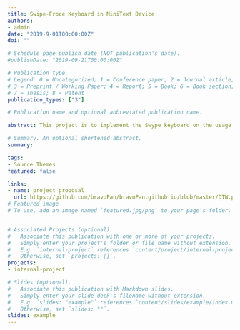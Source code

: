 ```yaml
---
title: Swipe-Froce Keyboard in MiniText Device
authors:
- admin
date: "2019-9-01T00:00:00Z"
doi: ""

# Schedule page publish date (NOT publication's date).
#publishDate: "2019-09-21T00:00:00Z"

# Publication type.
# Legend: 0 = Uncategorized; 1 = Conference paper; 2 = Journal article;
# 3 = Preprint / Working Paper; 4 = Report; 5 = Book; 6 = Book section;
# 7 = Thesis; 8 = Patent
publication_types: ["3"]

# Publication name and optional abbreviated publication name.

abstract: This project is to implement the Swype keyboard on the usage of the tiny device. DTW(Dynamic Time Wrapping) algorithm will be introduced to minimize the cost for suggesting the optimal path, and also Data Retrieve and Words Suggestion will also be mentioned.

# Summary. An optional shortened abstract.
summary:

tags:
- Source Themes
featured: false

links:
- name: project proposal
  url: https://github.com/bravoPan/bravoPan.github.io/blob/master/DTW.pdf
# Featured image
# To use, add an image named `featured.jpg/png` to your page's folder.


# Associated Projects (optional).
#   Associate this publication with one or more of your projects.
#   Simply enter your project's folder or file name without extension.
#   E.g. `internal-project` references `content/project/internal-project/index.md`.
#   Otherwise, set `projects: []`.
projects:
- internal-project

# Slides (optional).
#   Associate this publication with Markdown slides.
#   Simply enter your slide deck's filename without extension.
#   E.g. `slides: "example"` references `content/slides/example/index.md`.
#   Otherwise, set `slides: ""`.
slides: example
---
```

